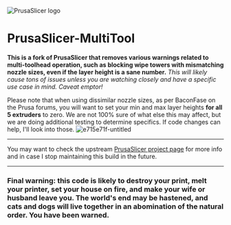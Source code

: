 
![PrusaSlicer logo](/resources/icons/PrusaSlicer.png?raw=true)

# PrusaSlicer-MultiTool

**This is a fork of PrusaSlicer that removes various warnings related to multi-toolhead operation, such as blocking wipe towers with mismatching nozzle sizes, even if the layer height is a sane number.**  *This will likely cause tons of issues unless you are watching closely and have a specific use case in mind.  Caveat emptor!*

Please note that when using dissimilar nozzle sizes, as per BaconFase on the Prusa forums, you will want to set your min and max layer heights **for all 5 extruders** to zero.  We are not 100% sure of what else this may affect, but we are doing additional testing to determine specifics. If code changes can help, I'll look into those.
![e715e71f-untitled](https://github.com/user-attachments/assets/03b94596-dec7-42d9-adff-3e50207c7199)

---

You may want to check the upstream [PrusaSlicer project page](https://github.com/prusa3d/PrusaSlicer) for more info and in case I stop maintaining this build in the future.

---

### Final warning: this code is likely to destroy your print, melt your printer, set your house on fire, and make your wife or husband leave you. The world's end may be hastened, and cats and dogs will live together in an abomination of the natural order.  You have been warned.
